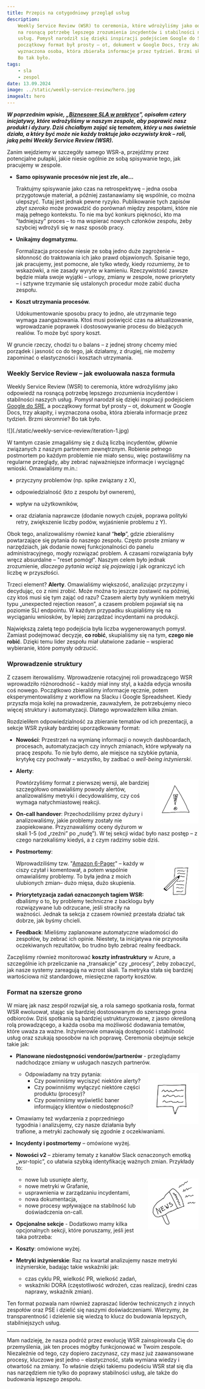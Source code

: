 ```yaml
---
title: Przepis na cotygodniowy przegląd usług
description:
    Weekly Service Review (WSR) to ceremonia, które wdrożyliśmy jako odpowiedź
    na rosnącą potrzebę lepszego zrozumienia incydentów i stabilności naszych
    usług. Pomysł narodził się dzięki inspiracji podejściem Google do SRE, a
    początkowy format był prosty – ot, dokument w Google Docs, trzy akapity, i
    wyznaczona osoba, która zbierała informacje przez tydzień. Brzmi skromnie?
    Bo tak było.
tags:
    - sla
    - zespol
date: 13.09.2024
image: ../static/weekly-service-review/hero.jpg
imagealt: hero
---
```


**_W poprzednim wpisie,
„_**[**_Biznesowe SLA w praktyce_**](https://rafalschmidt.com/biznesowe-sla-w-praktyce/)**_”,
opisałem cztery inicjatywy, które wdrożyliśmy w naszym zespole, aby poprawić
nasz produkt i dyżury. Dziś chciałbym zająć się tematem, który u nas świetnie
działa, a który być może nie każdy traktuje jako oczywisty krok – roli, jaką
pełni Weekly Service Review (WSR)._**

Zanim wejdziemy w szczegóły samego WSR-a, przejdźmy przez potencjalne pułapki,
jakie niesie ogólnie ze sobą spisywanie tego, jak pracujemy w zespole.

-   **Samo opisywanie procesów nie jest złe, ale...**

    Traktujmy spisywanie jako czas na retrospektywę – jedna osoba przygotowuje
    materiał, a później zastanawiamy się wspólnie, co można ulepszyć. Tutaj jest
    jednak pewne ryzyko. Publikowanie tych zapisów _zbyt szeroko_ może prowadzić
    do porównań między zespołami, które nie mają pełnego kontekstu. To nie ma
    być konkurs piękności, kto ma "ładniejszy" proces – to ma wspierać nowych
    członków zespołu, żeby szybciej wdrożyli się w nasz sposób pracy.

-   **Unikajmy dogmatyzmu.**

    Formalizacja procesów niesie ze sobą jedno duże zagrożenie – skłonność do
    traktowania ich jako prawd objawionych. Spisanie tego, jak pracujemy, jest
    pomocne, ale tylko wtedy, kiedy rozumiemy, że to wskazówki, a nie zasady
    wyryte w kamieniu. Rzeczywistość zawsze będzie miała swoje wyjątki – urlopy,
    zmiany w zespole, nowe priorytety – i sztywne trzymanie się ustalonych
    procedur może zabić ducha zespołu.

-   **Koszt utrzymania procesów.**

    Udokumentowanie sposobu pracy to jedno, ale utrzymanie tego wymaga
    zaangażowania. Ktoś musi poświęcić czas na aktualizowanie, wprowadzanie
    poprawek i dostosowywanie procesu do bieżących realiów. To może być spory
    koszt.

W gruncie rzeczy, chodzi tu o balans – z jednej strony chcemy mieć porządek i
jasność co do tego, jak działamy, z drugiej, nie możemy zapominać o
elastyczności i kosztach utrzymania.

### **Weekly Service Review – jak ewoluowała nasza formuła**<a id="h.2735v75f98y9"></a>

Weekly Service Review (WSR) to ceremonia, które wdrożyliśmy jako odpowiedź na
rosnącą potrzebę lepszego zrozumienia incydentów i stabilności naszych usług.
Pomysł narodził się dzięki inspiracji podejściem
[Google do SRE](https://sre.google/sre-book/table-of-contents/), a początkowy
format był prosty – ot, dokument w Google Docs, trzy akapity, i wyznaczona
osoba, która zbierała informacje przez tydzień. Brzmi skromnie? Bo tak było.

<!-- markdownlint-disable -->
<span style="width:100%;margin:0.5em 0;text-align:center">
![](./static/weekly-service-review/iteration-1.jpg)
</span>
<!-- markdownlint-restore -->

W tamtym czasie zmagaliśmy się z dużą liczbą incydentów, głównie związanych z
naszym partnerem zewnętrznym. Robienie pełnego postmortem po każdym problemie
nie miało sensu, więc postawiliśmy na regularne przeglądy, aby zebrać
najważniejsze informacje i wyciągnąć wnioski. Omawialiśmy m.in.:

-   przyczyny problemów (np. spike związany z X),

-   odpowiedzialność (kto z zespołu był ownerem),

-   wpływ na użytkowników,

-   oraz działania naprawcze (dodanie nowych czujek, poprawa polityki retry,
    zwiększenie liczby podów, wyjaśnienie problemu z Y).

Obok tego, analizowaliśmy również kanał “**help**”, gdzie zbieraliśmy
powtarzające się pytania do naszego zespołu. Często proste zmiany w narzędziach,
jak dodanie nowej funkcjonalności do panelu administracyjnego, mogły rozwiązać
problem. A czasami rozwiązania były wręcz absurdalne – "reset pomógł". Naszym
celem było jednak zrozumienie, _dlaczego pytania wciąż się pojawiają_ i jak
ograniczyć ich liczbę w przyszłości.

Trzeci element? **Alerty**. Omawialiśmy większość, analizując przyczyny i
decydując, co z nimi zrobić. Może można to jeszcze zostawić na później, czy ktoś
musi się tym zająć od razu? Czasem alerty były wynikiem metryki typu „unexpected
rejection reason”, a czasem problem pojawiał się na poziomie SLI endpointu. W
każdym przypadku skupialiśmy się na wyciąganiu wniosków, by lepiej zarządzać
incydentami na produkcji.

Największą zaletą tego podejścia była liczba wygenerowanych pomysł. Zamiast
podejmować decyzje, **co robić**, skupialiśmy się na tym, **czego nie robić**.
Dzięki temu lider zespołu miał ułatwione zadanie – wspierać wybieranie, które
pomysły odrzucić.

### **Wprowadzenie struktury**<a id="h.bcajbfr6172h"></a>

Z czasem iterowaliśmy. Wprowadzenie rotacyjnej roli prowadzącego WSR wprowadziło
różnorodność – każdy miał inny styl, a każda edycja wnosiła coś nowego.
Początkowo zbieraliśmy informacje ręcznie, potem eksperymentowaliśmy z workflow
na Slacku i Google Spreadsheet. Kiedy przyszła moja kolej na prowadzenie,
zauważyłem, że potrzebujemy nieco więcej struktury i automatyzacji. Dlatego
wprowadziłem kilka zmian.

Rozdzieliłem odpowiedzialność za zbieranie tematów od ich prezentacji, a sekcje
WSR zyskały bardziej uporządkowany format:

-   **Nowości**: Przestrzeń na wymianę informacji o nowych dashboardach,
    procesach, automatyzacjach czy innych zmianach, które wpływały na pracę
    zespołu. To nie było demo, ale miejsce na szybkie pytania, krytykę czy
    pochwały – wszystko, by zadbać o _well-being inżynierski_.

-   **Alerty**:
    <!-- markdownlint-disable -->

    <span style="float:right;width:24%;margin:0">![](./static/weekly-service-review/alert.jpg)</span>
    <!-- markdownlint-restore -->

    Powtórzyliśmy format z pierwszej wersji, ale bardziej szczegółowo
    omawialiśmy powody alertów, analizowaliśmy metryki i decydowaliśmy, czy coś
    wymaga natychmiastowej reakcji.

-   **On-call handover**: Przechodziliśmy przez dyżury i analizowaliśmy, jakie
    problemy zostały nie zaopiekowane. Przyznawaliśmy oceny dyżurom w skali 1-5
    (od „rzeźni” po „nudę”). W tej sekcji widać było nasz postęp – z czego
    narzekaliśmy kiedyś, a z czym radzimy sobie dziś.

-   **Postmortemy**:

    <!-- markdownlint-disable -->

    <span style="float:right;width:24%;margin:0">![](./static/weekly-service-review/postmortem.jpg)</span>

    <!-- markdownlint-restore -->

    Wprowadziliśmy tzw.
    "[Amazon 6-Pager](https://www.linkedin.com/pulse/beauty-amazons-6-pager-brad-porter/)"
    – każdy w ciszy czytał i komentował, a potem wspólnie omawialiśmy problemy.
    To była jedna z moich ulubionych zmian– dużo mięsa, dużo skupienia.

-   **Priorytetyzacja zadań oznaczonych tagiem WSR:** dbaliśmy o to, by problemy
    techniczne z backlogu były rozwiązywane lub odrzucane, jeśli straciły na
    ważności. Jednak ta sekcja z czasem również przestała działać tak dobrze,
    jak byśmy chcieli.

-   **Feedback**: Mieliśmy zaplanowane automatyczne wiadomości do zespołów, by
    zebrać ich opinie. Niestety, ta inicjatywa nie przynosiła oczekiwanych
    rezultatów, bo trudno było zebrać realny feedback.

Zaczęliśmy również monitorować **koszty infrastruktury** w Azure, a szczególnie
ich przeliczanie na „transakcje” czy „procesy”, żeby zobaczyć, jak nasze systemy
zareagują na wzrost skali. Ta metryka stała się bardziej wartościowa niż
standardowe, miesięczne raporty kosztów.

### **Format na szersze grono**

W miarę jak nasz zespół rozwijał się, a rola samego spotkania rosła, format WSR
ewoluował, stając się bardziej dostosowanym do szerszego grona odbiorców. Dziś
spotkania są bardziej ustrukturyzowane, z jasno określoną rolą prowadzącego, a
każda osoba ma możliwość dodawania tematów, które uważa za ważne. Inżynierowie
omawiają dostępność i stabilność usług oraz szukają sposobów na ich poprawę.
Ceremonia obejmuje sekcje takie jak:

-   **Planowane niedostępności vendorów/partnerów** - przeglądamy nadchodzące
    zmiany w usługach naszych partnerów.
    <!-- markdownlint-disable -->

    <span style="float:right;width:28%;margin:0.4em 0 0.4em 0.4em">![](./static/weekly-service-review/message.jpg)</span>
    <!-- markdownlint-restore -->

    -   Odpowiadamy na trzy pytania:
        -   Czy powinniśmy wyciszyć niektóre alerty?
        -   Czy powinniśmy wyłączyć niektóre części produktu (procesy)?
        -   Czy powinniśmy wyświetlić baner informujący klientów o
            niedostępności?

*   Omawiamy też wydarzenia z poprzedniego tygodnia i analizujemy, czy nasze
    działania były trafione, a metryki zachowały się zgodnie z oczekiwaniami.

-   **Incydenty i postmortemy** – omówione wyżej.

-   **Nowości v2** – zbieramy tematy z kanałów Slack oznaczonych emotką
    „wsr-topic”, co ułatwia szybką identyfikację ważnych zmian. Przykłady to:
    <!-- markdownlint-disable -->

    <span style="float:right;width:28%;margin:0.4em 0 0.4em 0.4em">![](./static/weekly-service-review/news.jpg)</span>
    <!-- markdownlint-restore -->

    -   nowe lub usunięte alerty,
    -   nowe metryki w Grafanie,
    -   usprawnienia w zarządzaniu incydentami,
    -   nowa dokumentacja,
    -   nowe procesy wpływające na stabilność lub doświadczenia on-call.

-   **Opcjonalne sekcje** - Dodatkowo mamy kilka opcjonalnych sekcji, które
    poruszamy, jeśli jest taka potrzeba:

*   **Koszty**: omówione wyżej.

*   **Metryki inżynierskie**: Raz na kwartał analizujemy nasze metryki
    inżynierskie, badając takie wskaźniki jak:

    -   czas cyklu PR, wielkość PR, wielkość zadań,
    -   wskaźniki DORA (częstotliwość wdrożeń, czas realizacji, średni czas
        naprawy, wskaźnik zmian).

Ten format pozwala nam również zapraszać liderów technicznych z innych zespołów
oraz PSE i dzielić się naszymi doświadczeniami. Wierzymy, że transparentność i
dzielenie się wiedzą to klucz do budowania lepszych, stabilniejszych usług.

---

Mam nadzieję, że nasza podróż przez ewolucję WSR zainspirowała Cię do
przemyślenia, jak ten proces mógłby funkcjonować w Twoim zespole. Niezależnie od
tego, czy dopiero zaczynasz, czy masz już zaawansowane procesy, kluczowe jest
jedno – elastyczność, stała wymiana wiedzy i otwartość na zmiany. To właśnie
dzięki takiemu podeściu WSR stał się dla nas narzędziem nie tylko do poprawy
stabilności usług, ale także do budowania lepszego zespołu.
